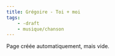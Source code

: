 ```yaml
---
title: Grégoire - Toi + moi
tags:
    - -draft
    - musique/chanson
---
```


Page créée automatiquement, mais vide.

